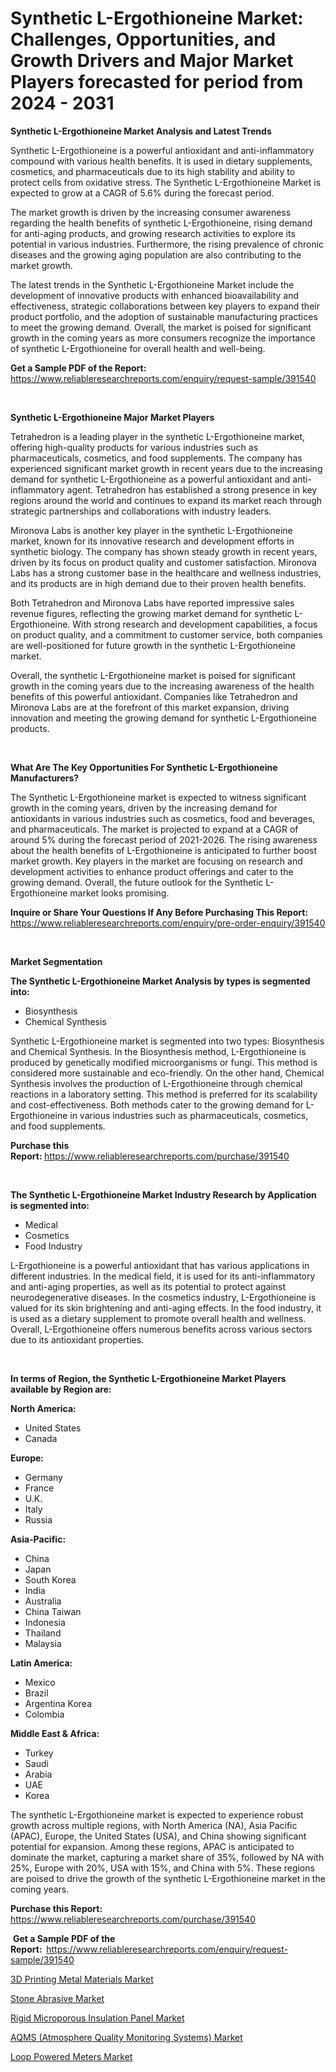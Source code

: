 <p><h1>Synthetic L-Ergothioneine Market: Challenges, Opportunities, and Growth Drivers and Major Market Players forecasted for period from 2024 - 2031</h1></p><p><strong>Synthetic L-Ergothioneine Market Analysis and Latest Trends</strong></p>
<p><p>Synthetic L-Ergothioneine is a powerful antioxidant and anti-inflammatory compound with various health benefits. It is used in dietary supplements, cosmetics, and pharmaceuticals due to its high stability and ability to protect cells from oxidative stress. The Synthetic L-Ergothioneine Market is expected to grow at a CAGR of 5.6% during the forecast period.</p><p>The market growth is driven by the increasing consumer awareness regarding the health benefits of synthetic L-Ergothioneine, rising demand for anti-aging products, and growing research activities to explore its potential in various industries. Furthermore, the rising prevalence of chronic diseases and the growing aging population are also contributing to the market growth.</p><p>The latest trends in the Synthetic L-Ergothioneine Market include the development of innovative products with enhanced bioavailability and effectiveness, strategic collaborations between key players to expand their product portfolio, and the adoption of sustainable manufacturing practices to meet the growing demand. Overall, the market is poised for significant growth in the coming years as more consumers recognize the importance of synthetic L-Ergothioneine for overall health and well-being.</p></p>
<p><strong>Get a Sample PDF of the Report:&nbsp;</strong> <a href="https://www.reliableresearchreports.com/enquiry/request-sample/391540">https://www.reliableresearchreports.com/enquiry/request-sample/391540</a></p>
<p>&nbsp;</p>
<p><strong>Synthetic L-Ergothioneine Major Market Players</strong></p>
<p><p>Tetrahedron is a leading player in the synthetic L-Ergothioneine market, offering high-quality products for various industries such as pharmaceuticals, cosmetics, and food supplements. The company has experienced significant market growth in recent years due to the increasing demand for synthetic L-Ergothioneine as a powerful antioxidant and anti-inflammatory agent. Tetrahedron has established a strong presence in key regions around the world and continues to expand its market reach through strategic partnerships and collaborations with industry leaders.</p><p>Mironova Labs is another key player in the synthetic L-Ergothioneine market, known for its innovative research and development efforts in synthetic biology. The company has shown steady growth in recent years, driven by its focus on product quality and customer satisfaction. Mironova Labs has a strong customer base in the healthcare and wellness industries, and its products are in high demand due to their proven health benefits.</p><p>Both Tetrahedron and Mironova Labs have reported impressive sales revenue figures, reflecting the growing market demand for synthetic L-Ergothioneine. With strong research and development capabilities, a focus on product quality, and a commitment to customer service, both companies are well-positioned for future growth in the synthetic L-Ergothioneine market.</p><p>Overall, the synthetic L-Ergothioneine market is poised for significant growth in the coming years due to the increasing awareness of the health benefits of this powerful antioxidant. Companies like Tetrahedron and Mironova Labs are at the forefront of this market expansion, driving innovation and meeting the growing demand for synthetic L-Ergothioneine products.</p></p>
<p>&nbsp;</p>
<p><strong>What Are The Key Opportunities For Synthetic L-Ergothioneine Manufacturers?</strong></p>
<p><p>The Synthetic L-Ergothioneine market is expected to witness significant growth in the coming years, driven by the increasing demand for antioxidants in various industries such as cosmetics, food and beverages, and pharmaceuticals. The market is projected to expand at a CAGR of around 5% during the forecast period of 2021-2026. The rising awareness about the health benefits of L-Ergothioneine is anticipated to further boost market growth. Key players in the market are focusing on research and development activities to enhance product offerings and cater to the growing demand. Overall, the future outlook for the Synthetic L-Ergothioneine market looks promising.</p></p>
<p><strong>Inquire or Share Your Questions If Any Before Purchasing This Report:</strong> <a href="https://www.reliableresearchreports.com/enquiry/pre-order-enquiry/391540">https://www.reliableresearchreports.com/enquiry/pre-order-enquiry/391540</a></p>
<p>&nbsp;</p>
<p><strong>Market Segmentation</strong></p>
<p><strong>The Synthetic L-Ergothioneine Market Analysis by types is segmented into:</strong></p>
<p><ul><li>Biosynthesis</li><li>Chemical Synthesis</li></ul></p>
<p><p>Synthetic L-Ergothioneine market is segmented into two types: Biosynthesis and Chemical Synthesis. In the Biosynthesis method, L-Ergothioneine is produced by genetically modified microorganisms or fungi. This method is considered more sustainable and eco-friendly. On the other hand, Chemical Synthesis involves the production of L-Ergothioneine through chemical reactions in a laboratory setting. This method is preferred for its scalability and cost-effectiveness. Both methods cater to the growing demand for L-Ergothioneine in various industries such as pharmaceuticals, cosmetics, and food supplements.</p></p>
<p><strong>Purchase this Report:&nbsp;</strong><a href="https://www.reliableresearchreports.com/purchase/391540">https://www.reliableresearchreports.com/purchase/391540</a></p>
<p>&nbsp;</p>
<p><strong>The Synthetic L-Ergothioneine Market Industry Research by Application is segmented into:</strong></p>
<p><ul><li>Medical</li><li>Cosmetics</li><li>Food Industry</li></ul></p>
<p><p>L-Ergothioneine is a powerful antioxidant that has various applications in different industries. In the medical field, it is used for its anti-inflammatory and anti-aging properties, as well as its potential to protect against neurodegenerative diseases. In the cosmetics industry, L-Ergothioneine is valued for its skin brightening and anti-aging effects. In the food industry, it is used as a dietary supplement to promote overall health and wellness. Overall, L-Ergothioneine offers numerous benefits across various sectors due to its antioxidant properties.</p></p>
<p>&nbsp;</p>
<p><strong>In terms of Region, the Synthetic L-Ergothioneine Market Players available by Region are:</strong></p>
<p>
    <p> <strong> North America: </strong>
        <ul>
            <li>United States</li>
            <li>Canada</li>
        </ul>
        </p> 
    <p> <strong> Europe: </strong>
        <ul>
            <li>Germany</li>
            <li>France</li>
            <li>U.K.</li>
            <li>Italy</li>
            <li>Russia</li>
        </ul>
        </p> 
    <p> <strong> Asia-Pacific: </strong>
        <ul>
            <li>China</li>
            <li>Japan</li>
            <li>South Korea</li>
            <li>India</li>
            <li>Australia</li>
            <li>China Taiwan</li>
            <li>Indonesia</li>
            <li>Thailand</li>
            <li>Malaysia</li>
        </ul>
        </p> 
    <p> <strong> Latin America: </strong>
        <ul>
            <li>Mexico</li>
            <li>Brazil</li>
            <li>Argentina Korea</li>
            <li>Colombia</li>
        </ul>
        </p> 
    <p> <strong> Middle East & Africa: </strong>
        <ul>
            <li>Turkey</li>
            <li>Saudi</li>
            <li>Arabia</li>
            <li>UAE</li>
            <li>Korea</li>
        </ul>
    </p>
    </p>
<p><p>The synthetic L-Ergothioneine market is expected to experience robust growth across multiple regions, with North America (NA), Asia Pacific (APAC), Europe, the United States (USA), and China showing significant potential for expansion. Among these regions, APAC is anticipated to dominate the market, capturing a market share of 35%, followed by NA with 25%, Europe with 20%, USA with 15%, and China with 5%. These regions are poised to drive the growth of the synthetic L-Ergothioneine market in the coming years.</p></p>
<p><strong>Purchase this Report: </strong><a href="https://www.reliableresearchreports.com/purchase/391540">https://www.reliableresearchreports.com/purchase/391540</a></p>
<p>&nbsp;<strong>Get a Sample PDF of the Report:&nbsp;&nbsp;</strong><a href="https://www.reliableresearchreports.com/enquiry/request-sample/391540">https://www.reliableresearchreports.com/enquiry/request-sample/391540</a></p>
<p><strong></strong></p>
<p><p><a href="https://github.com/peachesmcdowel1/Market-Research-Report-List-1/blob/main/3d-printing-metal-materials-market.md">3D Printing Metal Materials Market</a></p><p><a href="https://view.publitas.com/reportprime-1/stone-abrasive-market-research-report-forecasted-for-period-from-2024-2031-by-market-type-market-application-and-region/">Stone Abrasive Market</a></p><p><a href="https://github.com/redneck06/Market-Research-Report-List-2/blob/main/rigid-microporous-insulation-panel-market.md">Rigid Microporous Insulation Panel Market</a></p><p><a href="https://meowing-lemming-dd3.notion.site/AQMS-Atmosphere-Quality-Monitoring-Systems-Market-Share-Market-New-Trends-Analysis-Report-By-Typ-0e8c39ac24824ea1a35f57d1efafc740">AQMS (Atmosphere Quality Monitoring Systems) Market</a></p><p><a href="https://view.publitas.com/reportprime-1/loop-powered-meters-market-with-the-goal-of-estimating-the-market-size-and-future-growth-potential-of-various-market-segments-based-on-component-applications-end-user-and-region/">Loop Powered Meters Market</a></p></p>